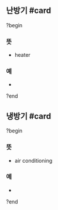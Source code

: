 ## 난방기 #card
?begin
### 뜻
- heater
### 예
-
?end
<!--SR:!2025-04-24,110,250-->

## 냉방기 #card
?begin
### 뜻
- air conditioning
### 예
-
?end
<!--SR:!2025-11-25,240,270-->
